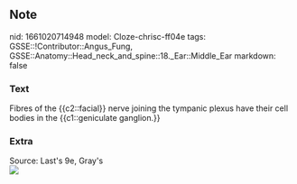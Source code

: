 ## Note
nid: 1661020714948
model: Cloze-chrisc-ff04e
tags: GSSE::!Contributor::Angus_Fung, GSSE::Anatomy::Head_neck_and_spine::18._Ear::Middle_Ear
markdown: false

### Text
Fibres of the {{c2::facial}} nerve joining the tympanic plexus have their cell bodies in the {{c1::geniculate ganglion.}}

### Extra
<div>
  Source: Last's 9e, Gray's
</div>
<div><img src=
"paste-7649654177aa5c89d4ae342086647dc6be2e33c4.jpg"></div>
